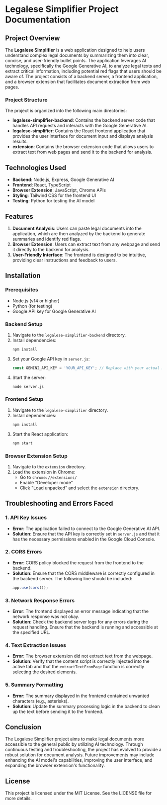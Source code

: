 # Legalese Simplifier Project Documentation

## Project Overview

The **Legalese Simplifier** is a web application designed to help users understand complex legal documents by summarizing them into clear, concise, and user-friendly bullet points. The application leverages AI technology, specifically the Google Generative AI, to analyze legal texts and extract critical information, including potential red flags that users should be aware of. The project consists of a backend server, a frontend application, and a browser extension that facilitates document extraction from web pages.

### Project Structure

The project is organized into the following main directories:

- **legalese-simplifier-backend**: Contains the backend server code that handles API requests and interacts with the Google Generative AI.
- **legalese-simplifier**: Contains the React frontend application that provides the user interface for document input and displays analysis results.
- **extension**: Contains the browser extension code that allows users to extract text from web pages and send it to the backend for analysis.

## Technologies Used

- **Backend**: Node.js, Express, Google Generative AI
- **Frontend**: React, TypeScript
- **Browser Extension**: JavaScript, Chrome APIs
- **Styling**: Tailwind CSS for the frontend UI
- **Testing**: Python for testing the AI model

## Features

1. **Document Analysis**: Users can paste legal documents into the application, which are then analyzed by the backend to generate summaries and identify red flags.
2. **Browser Extension**: Users can extract text from any webpage and send it directly to the backend for analysis.
3. **User-Friendly Interface**: The frontend is designed to be intuitive, providing clear instructions and feedback to users.

## Installation

### Prerequisites

- Node.js (v14 or higher)
- Python (for testing)
- Google API key for Google Generative AI

### Backend Setup

1. Navigate to the `legalese-simplifier-backend` directory.
2. Install dependencies:
   ```bash
   npm install
   ```
3. Set your Google API key in `server.js`:
   ```javascript
   const GEMINI_API_KEY = 'YOUR_API_KEY'; // Replace with your actual API key
   ```
4. Start the server:
   ```bash
   node server.js
   ```

### Frontend Setup

1. Navigate to the `legalese-simplifier` directory.
2. Install dependencies:
   ```bash
   npm install
   ```
3. Start the React application:
   ```bash
   npm start
   ```

### Browser Extension Setup

1. Navigate to the `extension` directory.
2. Load the extension in Chrome:
   - Go to `chrome://extensions/`
   - Enable "Developer mode"
   - Click "Load unpacked" and select the `extension` directory.

## Troubleshooting and Errors Faced

### 1. API Key Issues
- **Error**: The application failed to connect to the Google Generative AI API.
- **Solution**: Ensure that the API key is correctly set in `server.js` and that it has the necessary permissions enabled in the Google Cloud Console.

### 2. CORS Errors
- **Error**: CORS policy blocked the request from the frontend to the backend.
- **Solution**: Ensure that the CORS middleware is correctly configured in the backend server. The following line should be included:
  ```javascript
  app.use(cors());
  ```

### 3. Network Response Errors
- **Error**: The frontend displayed an error message indicating that the network response was not okay.
- **Solution**: Check the backend server logs for any errors during the request handling. Ensure that the backend is running and accessible at the specified URL.

### 4. Text Extraction Issues
- **Error**: The browser extension did not extract text from the webpage.
- **Solution**: Verify that the content script is correctly injected into the active tab and that the `extractTextFromPage` function is correctly selecting the desired elements.

### 5. Summary Formatting
- **Error**: The summary displayed in the frontend contained unwanted characters (e.g., asterisks).
- **Solution**: Update the summary processing logic in the backend to clean up the text before sending it to the frontend.

## Conclusion

The Legalese Simplifier project aims to make legal documents more accessible to the general public by utilizing AI technology. Through continuous testing and troubleshooting, the project has evolved to provide a robust solution for document analysis. Future improvements may include enhancing the AI model's capabilities, improving the user interface, and expanding the browser extension's functionality. 

## License

This project is licensed under the MIT License. See the LICENSE file for more details.
